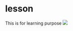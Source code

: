 # lesson
This is for learning purpose
[![](https://img.shields.io/badge/Protected_by-Hound-a873d1.svg)](https://houndci.com)
